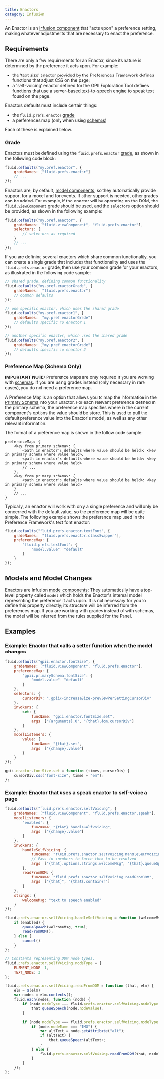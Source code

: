 ```yaml
---
title: Enactors
category: Infusion
---
```


An Enactor is an [Infusion component](UnderstandingInfusionComponents.md) that "acts upon" a preference setting, making
whatever adjustments that are necessary to enact the preference.

## Requirements

There are only a few requirements for an Enactor, since its nature is determined by the preference it acts upon. For
example:

* the 'text size' enactor provided by the Preferences Framework defines functions that adjust CSS on the page;
* a 'self-voicing' enactor defined for the GPII Exploration Tool defines functions that use a server-based
  text-to-speech engine to speak text found on the page.

Enactors defaults must include certain things:

* the `fluid.prefs.enactor` [grade](ComponentGrades.md)
* a preferences map (only when using [schemas](PrimarySchemaForPreferencesFramework.md))

Each of these is explained below.

### Grade

Enactors must be defined using the `fluid.prefs.enactor` [grade](ComponentGrades.md), as shown in the following code
block:

```javascript
fluid.defaults("my.pref.enactor", {
    gradeNames: ["fluid.prefs.enactor"]
    // ...
});
```

Enactors are, by default, [model components](ComponentGrades.md), so they automatically provide support for a model and
for events. If other support is needed, other grades can be added. For example, if the enactor will be operating on the
DOM, the
[`fluid.viewComponent`](https://github.com/fluid-project/infusion/blob/main/src/framework/core/js/FluidView.js#L40-L42)
grade should be used, and the `selectors` option should be provided, as shown in the following example:

```javascript
fluid.defaults("my.pref.enactor", {
    gradeNames: ["fluid.viewComponent", "fluid.prefs.enactor"],
    selectors: {
        // selectors as required
    }
    // ...
});
```

If you are defining several enactors which share common functionality, you can create a single grade that includes that
functionality and uses the `fluid.prefs.enactor` grade, then use your common grade for your enactors, as illustrated in
the following code sample:

```javascript
// shared grade, defining common functionality
fluid.defaults("my.pref.enactorGrade", {
    gradeNames: ["fluid.prefs.enactor"]
    // common defaults
});

// one specific enactor, which uses the shared grade
fluid.defaults("my.pref.enactor1", {
    gradeNames: ["my.pref.enactorGrade"]
    // defaults specific to enactor 1
});

// another specific enactor, which uses the shared grade
fluid.defaults("my.pref.enactor2", {
    gradeNames: ["my.pref.enactorGrade"]
    // defaults specific to enactor 2
});
```

### Preference Map (Schema Only)

<div class="infusion-docs-note">

<strong>IMPORTANT NOTE:</strong> Preference Maps are only required if you are working with
[schemas](PrimarySchemaForPreferencesFramework.md). If you are using grades instead (only necessary in rare cases),
you do not need a preference map.
</div>

A Preference Map is an option that allows you to map the information in the [Primary
Schema](PrimarySchemaForPreferencesFramework.md) into your Enactor. For each relevant preference defined in the primary
schema, the preference map specifies where in the current component's options the value should be store. This is used to
pull the default preference value into the Enactor's model, as well as any other relevant information.

The format of a preference map is shown in the follow code sample:

```snippet
preferenceMap: {
    <key from primary schema>: {
        <path in enactor's defaults where value should be held>: <key in primary schema where value held>,
        <path in enactor's defaults where value should be held>: <key in primary schema where value held>
        // ...
    },
    <key from primary schema>: {
        <path in enactor's defaults where value should be held>: <key in primary schema where value held>
    }
    // ...
}
```

Typically, an enactor will work with only a single preference and will only be concerned with the default value, so the
preference map will be quite simple. The following example shows the preference map used in the Preference Framework's
text font enactor:

```javascript
fluid.defaults("fluid.prefs.enactor.textFont", {
    gradeNames: ["fluid.prefs.enactor.classSwapper"],
    preferenceMap: {
        "fluid.prefs.textFont": {
            "model.value": "default"
        }
    }
});
```

## Models and Model Changes

Enactors are Infusion [model components](tutorial-gettingStartedWithInfusion/ModelComponents.md): They automatically
have a top-level property called `model` which holds the Enactor's internal model representing the preference it acts
upon. It is not necessary for you to define this property directly; its structure will be inferred from the preferences
map. If you are working with grades instead of with schemas, the model will be inferred from the rules supplied for the
Panel.

## Examples

### Example: Enactor that calls a setter function when the model changes

```javascript
fluid.defaults("gpii.enactor.fontSize", {
    gradeNames: ["fluid.viewComponent", "fluid.prefs.enactor"],
    preferenceMap: {
        "gpii.primarySchema.fontSize": {
            "model.value": "default"
        }
    },
    selectors: {
        cursorDiv: ".gpiic-increaseSize-previewPerSettingCursorDiv"
    },
    invokers: {
        set: {
            funcName: "gpii.enactor.fontSize.set",
            args: ["{arguments}.0", "{that}.dom.cursorDiv"]
        }
    },
    modelListeners: {
        value: {
            funcName: "{that}.set",
            args: ["{change}.value"]
        }
    }
});

gpii.enactor.fontSize.set = function (times, cursorDiv) {
    cursorDiv.css("font-size", times + "em");
};
```

### Example: Enactor that uses a speak enactor to self-voice a page

```javascript
fluid.defaults("fluid.prefs.enactor.selfVoicing", {
    gradeNames: ["fluid.viewComponent", "fluid.prefs.enactor.speak"],
    modelListeners: {
        "enabled": {
            funcName: "{that}.handleSelfVoicing",
            args: ["{change}.value"]
        }
    },
    invokers: {
        handleSelfVoicing: {
            funcName: "fluid.prefs.enactor.selfVoicing.handleSelfVoicing",
            // Pass in invokers to force them to be resolved
            args: ["{that}.options.strings.welcomeMsg", "{that}.queueSpeech", "{that}.readFromDOM", "{that}.cancel", "{arguments}.0"]
        },
        readFromDOM: {
            funcName: "fluid.prefs.enactor.selfVoicing.readFromDOM",
            args: ["{that}", "{that}.container"]
        }
    },
    strings: {
        welcomeMsg: "text to speech enabled"
    }
});

fluid.prefs.enactor.selfVoicing.handleSelfVoicing = function (welcomeMsg, queueSpeech, readFromDOM, cancel, enabled) {
    if (enabled) {
        queueSpeech(welcomeMsg, true);
        readFromDOM();
    } else {
        cancel();
    }
};

// Constants representing DOM node types.
fluid.prefs.enactor.selfVoicing.nodeType = {
    ELEMENT_NODE: 1,
    TEXT_NODE: 3
};

fluid.prefs.enactor.selfVoicing.readFromDOM = function (that, elm) {
    elm = $(elm);
    var nodes = elm.contents();
    fluid.each(nodes, function (node) {
        if (node.nodeType === fluid.prefs.enactor.selfVoicing.nodeType.TEXT_NODE && node.nodeValue) {
            that.queueSpeech(node.nodeValue);
        }

        if (node.nodeType === fluid.prefs.enactor.selfVoicing.nodeType.ELEMENT_NODE && window.getComputedStyle(node).display !== "none") {
            if (node.nodeName === "IMG") {
                var altText = node.getAttribute("alt");
                if (altText) {
                    that.queueSpeech(altText);
                }
            } else {
                fluid.prefs.enactor.selfVoicing.readFromDOM(that, node);
            }
        }
    });
};
```
